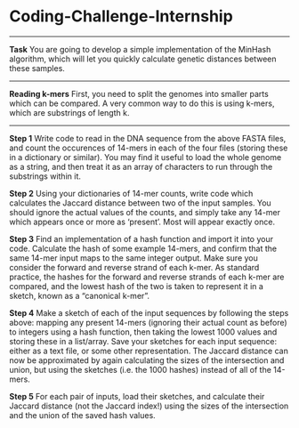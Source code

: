 # Coding-Challenge-Internship

---

**Task**
You are going to develop a simple implementation of the MinHash algorithm, which will let you quickly calculate genetic distances between these samples.

---

**Reading k-mers**
First, you need to split the genomes into smaller parts which can be compared. A very common way to do this is using k-mers, which are substrings of length k.

---

**Step 1**
Write code to read in the DNA sequence from the above FASTA files, and count the occurences of 14-mers in each of the four files (storing these in a dictionary or similar). You may find it useful to load the whole genome as a string, and then treat it as an array of characters to run through the substrings within it.

**Step 2**
Using your dictionaries of 14-mer counts, write code which calculates the Jaccard distance between two of the input samples. You should ignore the actual values of the counts, and simply take any 14-mer which appears once or more as ‘present’. Most will appear exactly once.

**Step 3**
Find an implementation of a hash function and import it into your code. Calculate the hash of some example 14-mers, and confirm that the same 14-mer input maps to the same integer output.
Make sure you consider the forward and reverse strand of each k-mer. As standard practice, the hashes for the forward and reverse strands of each k-mer are compared, and the lowest hash of the two is taken to represent it in a sketch, known as a “canonical k-mer”.

**Step 4**
Make a sketch of each of the input sequences by following the steps above: mapping any present 14-mers (ignoring their actual count as before) to integers using a hash function, then taking the lowest 1000 values and storing these in a list/array. Save your sketches for each input sequence: either as a text file, or some other representation.
The Jaccard distance can now be approximated by again calculating the sizes of the intersection and union, but using the sketches (i.e. the 1000 hashes) instead of all of the 14-mers.

**Step 5**
For each pair of inputs, load their sketches, and calculate their Jaccard distance (not the Jaccard index!) using the sizes of the intersection and the union of the saved hash values.
